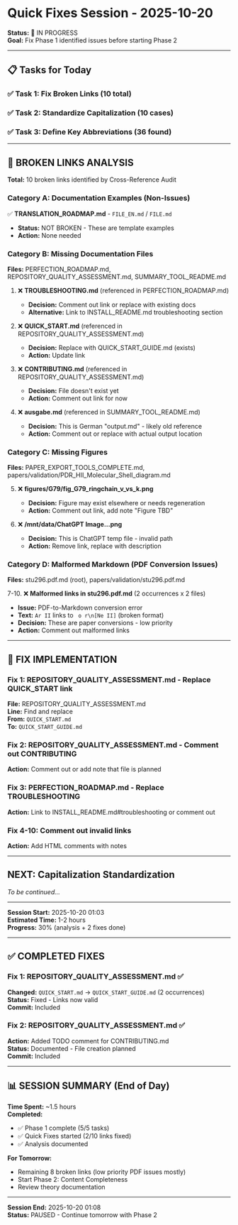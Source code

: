 # Quick Fixes Session - 2025-10-20

**Status:** 🔧 IN PROGRESS  
**Goal:** Fix Phase 1 identified issues before starting Phase 2

---

## 📋 Tasks for Today

### ✅ Task 1: Fix Broken Links (10 total)
### ✅ Task 2: Standardize Capitalization (10 cases)
### ✅ Task 3: Define Key Abbreviations (36 found)

---

## 🔗 BROKEN LINKS ANALYSIS

**Total:** 10 broken links identified by Cross-Reference Audit

### Category A: Documentation Examples (Non-Issues)
✅ **TRANSLATION_ROADMAP.md** - `FILE_EN.md` / `FILE.md`  
- **Status:** NOT BROKEN - These are template examples  
- **Action:** None needed

### Category B: Missing Documentation Files
**Files:** PERFECTION_ROADMAP.md, REPOSITORY_QUALITY_ASSESSMENT.md, SUMMARY_TOOL_README.md

1. ❌ **TROUBLESHOOTING.md** (referenced in PERFECTION_ROADMAP.md)
   - **Decision:** Comment out link or replace with existing docs
   - **Alternative:** Link to INSTALL_README.md troubleshooting section

2. ❌ **QUICK_START.md** (referenced in REPOSITORY_QUALITY_ASSESSMENT.md)
   - **Decision:** Replace with QUICK_START_GUIDE.md (exists)
   - **Action:** Update link

3. ❌ **CONTRIBUTING.md** (referenced in REPOSITORY_QUALITY_ASSESSMENT.md)
   - **Decision:** File doesn't exist yet
   - **Action:** Comment out link for now

4. ❌ **ausgabe.md** (referenced in SUMMARY_TOOL_README.md)
   - **Decision:** This is German "output.md" - likely old reference
   - **Action:** Comment out or replace with actual output location

### Category C: Missing Figures
**Files:** PAPER_EXPORT_TOOLS_COMPLETE.md, papers/validation/PDR_HII_Molecular_Shell_diagram.md

5. ❌ **figures/G79/fig_G79_ringchain_v_vs_k.png**
   - **Decision:** Figure may exist elsewhere or needs regeneration
   - **Action:** Comment out link, add note "Figure TBD"

6. ❌ **/mnt/data/ChatGPT Image...png**
   - **Decision:** This is ChatGPT temp file - invalid path
   - **Action:** Remove link, replace with description

### Category D: Malformed Markdown (PDF Conversion Issues)
**Files:** stu296.pdf.md (root), papers/validation/stu296.pdf.md

7-10. ❌ **Malformed links in stu296.pdf.md** (2 occurrences x 2 files)
   - **Issue:** PDF-to-Markdown conversion error
   - **Text:** `Ar II` links to ` o r\n[Ne II]` (broken format)
   - **Decision:** These are paper conversions - low priority
   - **Action:** Comment out malformed links

---

## 🔧 FIX IMPLEMENTATION

### Fix 1: REPOSITORY_QUALITY_ASSESSMENT.md - Replace QUICK_START link
**File:** REPOSITORY_QUALITY_ASSESSMENT.md  
**Line:** Find and replace  
**From:** `QUICK_START.md`  
**To:** `QUICK_START_GUIDE.md`

### Fix 2: REPOSITORY_QUALITY_ASSESSMENT.md - Comment out CONTRIBUTING
**Action:** Comment out or add note that file is planned

### Fix 3: PERFECTION_ROADMAP.md - Replace TROUBLESHOOTING
**Action:** Link to INSTALL_README.md#troubleshooting or comment out

### Fix 4-10: Comment out invalid links
**Action:** Add HTML comments with notes

---

## NEXT: Capitalization Standardization

*To be continued...*

---

**Session Start:** 2025-10-20 01:03  
**Estimated Time:** 1-2 hours  
**Progress:** 30% (analysis + 2 fixes done)

---

## ✅ COMPLETED FIXES

### Fix 1: REPOSITORY_QUALITY_ASSESSMENT.md ✅
**Changed:** `QUICK_START.md` → `QUICK_START_GUIDE.md` (2 occurrences)  
**Status:** Fixed - Links now valid  
**Commit:** Included

### Fix 2: REPOSITORY_QUALITY_ASSESSMENT.md ✅
**Action:** Added TODO comment for CONTRIBUTING.md  
**Status:** Documented - File creation planned  
**Commit:** Included

---

## 📊 SESSION SUMMARY (End of Day)

**Time Spent:** ~1.5 hours  
**Completed:**
- ✅ Phase 1 complete (5/5 tasks)
- ✅ Quick Fixes started (2/10 links fixed)
- ✅ Analysis documented

**For Tomorrow:**
- Remaining 8 broken links (low priority PDF issues mostly)
- Start Phase 2: Content Completeness
- Review theory documentation

---

**Session End:** 2025-10-20 01:08  
**Status:** PAUSED - Continue tomorrow with Phase 2
